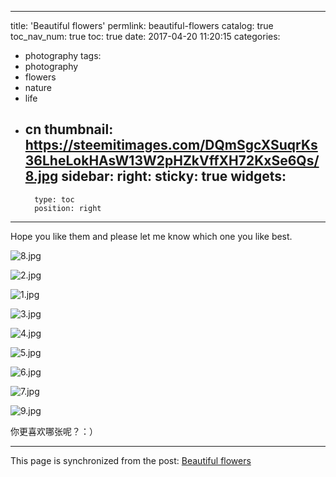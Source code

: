 
---
title: 'Beautiful flowers'
permlink: beautiful-flowers
catalog: true
toc_nav_num: true
toc: true
date: 2017-04-20 11:20:15
categories:
- photography
tags:
- photography
- flowers
- nature
- life
- cn
thumbnail: https://steemitimages.com/DQmSgcXSuqrKs36LheLokHAsW13W2pHZkVffXH72KxSe6Qs/8.jpg
sidebar:
    right:
        sticky: true
widgets:
    -
        type: toc
        position: right
---


Hope you like them and please let me know which one you like best.

![8.jpg](https://steemitimages.com/DQmSgcXSuqrKs36LheLokHAsW13W2pHZkVffXH72KxSe6Qs/8.jpg)

![2.jpg](https://steemitimages.com/DQmZZXk2Khno7GnsDHNKyfedTvUJjGyVHDwwqgDk9cz9V5Z/2.jpg)

![1.jpg](https://steemitimages.com/DQmTb7pi8ezcPF6o567ckWZPeq3VBaCPpQra6zAdEotVseJ/1.jpg)

![3.jpg](https://steemitimages.com/DQmTpA1MANRxTfgJxnkGmRfa6HgiF9ghLxWYCAHvsRBQTG2/3.jpg)

![4.jpg](https://steemitimages.com/DQmZxuHqFTxmo3aQF9D5R3znFyPhGBv2GVJpyRw9RkkUkLe/4.jpg)

![5.jpg](https://steemitimages.com/DQmZy8StV5QMs6D8MijqoaovEbdi3RxjFGz9ZYiZ7thXX8z/5.jpg)

![6.jpg](https://steemitimages.com/DQmWUGLVJxBocRMb65qoanMoVbgK62iPzBfMDJ5VEmQ8xBF/6.jpg)

![7.jpg](https://steemitimages.com/DQma3CMPBUZfd1stxVY7QXYpmbGPvsqLVWrRYFB1kZeWJGt/7.jpg)

![9.jpg](https://steemitimages.com/DQmTTYhN3jJxe7xoYUGs2QgcvJeouNbka5kc7SuAKmRxWzG/9.jpg)

你更喜欢哪张呢？：）

- - -

This page is synchronized from the post: [Beautiful flowers](https://steemit.com/@oflyhigh/beautiful-flowers)
